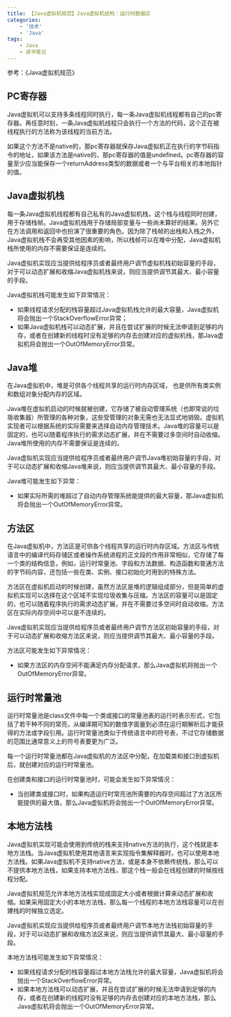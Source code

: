 ```yaml
---
title: 【Java虚拟机规范】Java虚拟机结构：运行时数据区
categories:
    - '技术'
    - 'Java'
tags:
    - Java
    - 读书笔记
---
```


参考：《Java虚拟机规范》
<!--more-->



## PC寄存器

Java虚拟机可以支持多条线程同时执行，每一条Java虚拟机线程都有自己的pc寄存器。再任意时刻，一条Java虚拟机线程只会执行一个方法的代码，这个正在被线程执行的方法称为该线程的当前方法。

如果这个方法不是native的，那pc寄存器就保存Java虚拟机正在执行的字节码指令的地址，如果该方法是native的，那pc寄存器的值是undefined。pc寄存器的容量至少应当能保存一个returnAddress类型的数据或者一个与平台相关的本地指针的值。



## Java虚拟机栈

每一条Java虚拟机线程都有自己私有的Java虚拟机栈，这个栈与线程同时创建，用于存储栈帧。Java虚拟机栈用于存储局部变量与一些尚未算好的结果。另外它在方法调用和返回中也扮演了很重要的角色。因为除了栈帧的出栈和入栈之外，Java虚拟机栈不会再受其他因素的影响，所以栈帧可以在堆中分配，Java虚拟机栈所使用的内存不需要保证是连续的。

Java虚拟机实现应当提供给程序员或者最终用户调节虚拟机栈初始容量的手段，对于可以动态扩展和收缩Java虚拟机栈来说，则应当提供调节其最大、最小容量的手段。

Java虚拟机栈可能发生如下异常情况：

- 如果线程请求分配的栈容量超过Java虚拟机栈允许的最大容量，Java虚拟机将会抛出一个StackOverflowError异常；
- 如果Java虚拟机栈可以动态扩展，并且在尝试扩展的时候无法申请到足够的内存，或者在创建新的线程时没有足够的内存去创建对应的虚拟机栈，那Java虚拟机将会抛出一个OutOfMemoryError异常。



## Java堆

在Java虚拟机中，堆是可供各个线程共享的运行时内存区域，	也是供所有类实例和数组对象分配内存的区域。

Java堆在虚拟机启动的时候就被创建，它存储了被自动管理系统（也即常说的垃圾收集器）所管理的各种对象，这些受管理的对象无需也无法显式地销毁。虚拟机实现者可以根据系统的实际需要来选择自动内存管理技术。Java堆的容量可以是固定的，也可以随着程序执行的需求动态扩展，并在不需要过多空间时自动收缩。Java堆所使用的内存不需要保证是连续的。

Java虚拟机实现应当提供给程序员或者最终用户调节Java堆初始容量的手段，对于可以动态扩展和收缩Java堆来说，则应当提供调节其最大、最小容量的手段。

Java堆可能发生如下异常：

- 如果实际所需的堆超过了自动内存管理系统能提供的最大容量，那Java虚拟机将会抛出一个OutOfMemoryError异常。



## 方法区

在Java虚拟机中，方法区是可供各个线程共享的运行时内存区域。方法区与传统语言中的编译代码存储区或者操作系统进程的正文段的作用非常相似，它存储了每一个类的结构信息，例如，运行时常量池、字段和方法数据、构造函数和普通方法的字节码内容，还包括一些在类、实例、接口初始化时用到的特殊方法。

方法区在虚拟机启动的时候创建，虽然方法区是堆的逻辑组成部分，但是简单的虚拟机实现可以选择在这个区域不实现垃圾收集与压缩。方法区的容量可以是固定的，也可以随着程序执行的需求动态扩展，并在不需要过多空间时自动收缩。方法区在实际内存空间中可以是不连续的。

Java虚拟机实现应当提供给程序员或者最终用户调节方法区初始容量的手段，对于可以动态扩展和收缩方法区来说，则应当提供调节其最大、最小容量的手段。

方法区可能发生如下异常情况：

- 如果方法区的内存空间不能满足内存分配请求，那么Java虚拟机将抛出一个OutOfMemoryError异常。



## 运行时常量池

运行时常量池是class文件中每一个类或接口的常量池表的运行时表示形式，它包括了若干种不同的常亮，从编译期可知的数值字面量到必须在运行期解析后才能获得的方法或字段引用。运行时常量池类似于传统语言中的符号表，不过它存储数据的范围比通常意义上的符号表要更为广泛。

每一个运行时常量池都在Java虚拟机的方法区中分配，在加载类和接口到虚拟机后，就创建对应的运行时常量池。

在创建类和接口的运行时常量池时，可能会发生如下异常情况：

- 当创建类或接口时，如果构造运行时常亮池所需要的内存空间超过了方法区所能提供的最大值，那么Java虚拟机将会抛出一个OutOfMemoryError异常。



## 本地方法栈

Java虚拟机实现可能会使用到传统的栈来支持native方法的执行，这个栈就是本地方法栈。当Java虚拟机使用其他语言来实现指令集解释器时，也可以使用本地方法栈。如果Java虚拟机不支持native方法，或是本身不依赖传统栈，那么可以不提供本地方法栈，如果支持本地方法栈，那这个栈一般会在线程创建的时候按线程分配。

Java虚拟机规范允许本地方法栈实现成固定大小或者根据计算来动态扩展和收缩。如果采用固定大小的本地方法栈，那么每一个线程的本地方法栈容量可以在创建栈的时候独立选定。

Java虚拟机实现应当提供给程序员或者最终用户调节本地方法栈初始容量的手段，对于可以动态扩展和收缩方法区来说，则应当提供调节其最大、最小容量的手段。

本地方法栈可能发生如下异常情况：

- 如果线程请求分配的栈容量超过本地方法栈允许的最大容量，Java虚拟机将会抛出一个StackOverflowError异常。
- 如果本地方法栈可以动态扩展，并且在尝试扩展的时候无法申请到足够的内存，或者在创建新的线程时没有足够的内存去创建对应的本地方法栈，那么Java虚拟机将会抛出一个OutOfMemoryError异常。